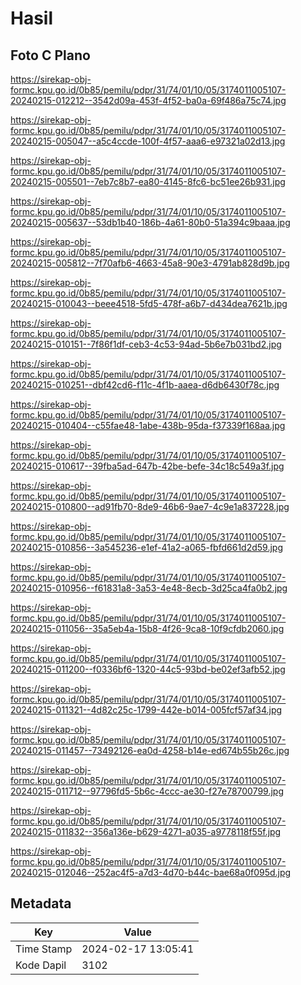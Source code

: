 # Hasil

## Foto C Plano

https://sirekap-obj-formc.kpu.go.id/0b85/pemilu/pdpr/31/74/01/10/05/3174011005107-20240215-012212--3542d09a-453f-4f52-ba0a-69f486a75c74.jpg

https://sirekap-obj-formc.kpu.go.id/0b85/pemilu/pdpr/31/74/01/10/05/3174011005107-20240215-005047--a5c4ccde-100f-4f57-aaa6-e97321a02d13.jpg

https://sirekap-obj-formc.kpu.go.id/0b85/pemilu/pdpr/31/74/01/10/05/3174011005107-20240215-005501--7eb7c8b7-ea80-4145-8fc6-bc51ee26b931.jpg

https://sirekap-obj-formc.kpu.go.id/0b85/pemilu/pdpr/31/74/01/10/05/3174011005107-20240215-005637--53db1b40-186b-4a61-80b0-51a394c9baaa.jpg

https://sirekap-obj-formc.kpu.go.id/0b85/pemilu/pdpr/31/74/01/10/05/3174011005107-20240215-005812--7f70afb6-4663-45a8-90e3-4791ab828d9b.jpg

https://sirekap-obj-formc.kpu.go.id/0b85/pemilu/pdpr/31/74/01/10/05/3174011005107-20240215-010043--beee4518-5fd5-478f-a6b7-d434dea7621b.jpg

https://sirekap-obj-formc.kpu.go.id/0b85/pemilu/pdpr/31/74/01/10/05/3174011005107-20240215-010151--7f86f1df-ceb3-4c53-94ad-5b6e7b031bd2.jpg

https://sirekap-obj-formc.kpu.go.id/0b85/pemilu/pdpr/31/74/01/10/05/3174011005107-20240215-010251--dbf42cd6-f11c-4f1b-aaea-d6db6430f78c.jpg

https://sirekap-obj-formc.kpu.go.id/0b85/pemilu/pdpr/31/74/01/10/05/3174011005107-20240215-010404--c55fae48-1abe-438b-95da-f37339f168aa.jpg

https://sirekap-obj-formc.kpu.go.id/0b85/pemilu/pdpr/31/74/01/10/05/3174011005107-20240215-010617--39fba5ad-647b-42be-befe-34c18c549a3f.jpg

https://sirekap-obj-formc.kpu.go.id/0b85/pemilu/pdpr/31/74/01/10/05/3174011005107-20240215-010800--ad91fb70-8de9-46b6-9ae7-4c9e1a837228.jpg

https://sirekap-obj-formc.kpu.go.id/0b85/pemilu/pdpr/31/74/01/10/05/3174011005107-20240215-010856--3a545236-e1ef-41a2-a065-fbfd661d2d59.jpg

https://sirekap-obj-formc.kpu.go.id/0b85/pemilu/pdpr/31/74/01/10/05/3174011005107-20240215-010956--f61831a8-3a53-4e48-8ecb-3d25ca4fa0b2.jpg

https://sirekap-obj-formc.kpu.go.id/0b85/pemilu/pdpr/31/74/01/10/05/3174011005107-20240215-011056--35a5eb4a-15b8-4f26-9ca8-10f9cfdb2060.jpg

https://sirekap-obj-formc.kpu.go.id/0b85/pemilu/pdpr/31/74/01/10/05/3174011005107-20240215-011200--f0336bf6-1320-44c5-93bd-be02ef3afb52.jpg

https://sirekap-obj-formc.kpu.go.id/0b85/pemilu/pdpr/31/74/01/10/05/3174011005107-20240215-011321--4d82c25c-1799-442e-b014-005fcf57af34.jpg

https://sirekap-obj-formc.kpu.go.id/0b85/pemilu/pdpr/31/74/01/10/05/3174011005107-20240215-011457--73492126-ea0d-4258-b14e-ed674b55b26c.jpg

https://sirekap-obj-formc.kpu.go.id/0b85/pemilu/pdpr/31/74/01/10/05/3174011005107-20240215-011712--97796fd5-5b6c-4ccc-ae30-f27e78700799.jpg

https://sirekap-obj-formc.kpu.go.id/0b85/pemilu/pdpr/31/74/01/10/05/3174011005107-20240215-011832--356a136e-b629-4271-a035-a9778118f55f.jpg

https://sirekap-obj-formc.kpu.go.id/0b85/pemilu/pdpr/31/74/01/10/05/3174011005107-20240215-012046--252ac4f5-a7d3-4d70-b44c-bae68a0f095d.jpg


## Metadata

| Key        | Value               |
| ---------- | ------------------- |
| Time Stamp | 2024-02-17 13:05:41 |
| Kode Dapil | 3102                |



